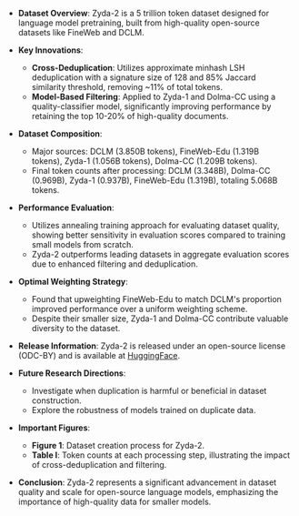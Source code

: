 - **Dataset Overview**: Zyda-2 is a 5 trillion token dataset designed for language model pretraining, built from high-quality open-source datasets like FineWeb and DCLM.

- **Key Innovations**: 
  - **Cross-Deduplication**: Utilizes approximate minhash LSH deduplication with a signature size of 128 and 85% Jaccard similarity threshold, removing ~11% of total tokens.
  - **Model-Based Filtering**: Applied to Zyda-1 and Dolma-CC using a quality-classifier model, significantly improving performance by retaining the top 10-20% of high-quality documents.

- **Dataset Composition**: 
  - Major sources: DCLM (3.850B tokens), FineWeb-Edu (1.319B tokens), Zyda-1 (1.056B tokens), Dolma-CC (1.209B tokens).
  - Final token counts after processing: DCLM (3.348B), Dolma-CC (0.969B), Zyda-1 (0.937B), FineWeb-Edu (1.319B), totaling 5.068B tokens.

- **Performance Evaluation**: 
  - Utilizes annealing training approach for evaluating dataset quality, showing better sensitivity in evaluation scores compared to training small models from scratch.
  - Zyda-2 outperforms leading datasets in aggregate evaluation scores due to enhanced filtering and deduplication.

- **Optimal Weighting Strategy**: 
  - Found that upweighting FineWeb-Edu to match DCLM's proportion improved performance over a uniform weighting scheme.
  - Despite their smaller size, Zyda-1 and Dolma-CC contribute valuable diversity to the dataset.

- **Release Information**: Zyda-2 is released under an open-source license (ODC-BY) and is available at [HuggingFace](https://huggingface.co/datasets/Zyphra/Zyda-2).

- **Future Research Directions**: 
  - Investigate when duplication is harmful or beneficial in dataset construction.
  - Explore the robustness of models trained on duplicate data.

- **Important Figures**: 
  - **Figure 1**: Dataset creation process for Zyda-2.
  - **Table I**: Token counts at each processing step, illustrating the impact of cross-deduplication and filtering.

- **Conclusion**: Zyda-2 represents a significant advancement in dataset quality and scale for open-source language models, emphasizing the importance of high-quality data for smaller models.